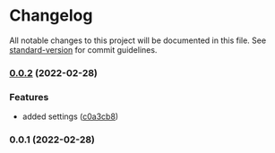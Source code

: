 # Changelog

All notable changes to this project will be documented in this file. See [standard-version](https://github.com/conventional-changelog/standard-version) for commit guidelines.

### [0.0.2](https://github.com/valentine195/vault-picker/compare/0.0.1...0.0.2) (2022-02-28)


### Features

* added settings ([c0a3cb8](https://github.com/valentine195/vault-picker/commit/c0a3cb82b92b8e7075b1956291418fe3d98e9f15))

### 0.0.1 (2022-02-28)
